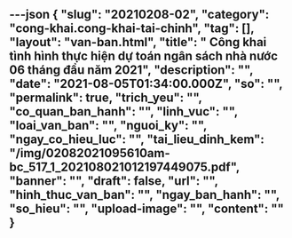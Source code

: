 ---json
{
    "slug": "20210208-02",
    "category": "cong-khai.cong-khai-tai-chinh",
    "tag": [],
    "layout": "van-ban.html",
    "title": " Công khai tình hình thực hiện dự toán ngân sách nhà nước 06 tháng đầu năm 2021",
    "description": "",
    "date": "2021-08-05T01:34:00.000Z",
    "so": "",
    "permalink": true,
    "trich_yeu": "",
    "co_quan_ban_hanh": "",
    "linh_vuc": "",
    "loai_van_ban": "",
    "nguoi_ky": "",
    "ngay_co_hieu_luc": "",
    "tai_lieu_dinh_kem": "/img/02082021095610am-bc_517_1_202108021012197449075.pdf",
    "banner": "",
    "draft": false,
    "url": "",
    "hinh_thuc_van_ban": "",
    "ngay_ban_hanh": "",
    "so_hieu": "",
    "upload-image": "",
    "__content__": ""
}
---
